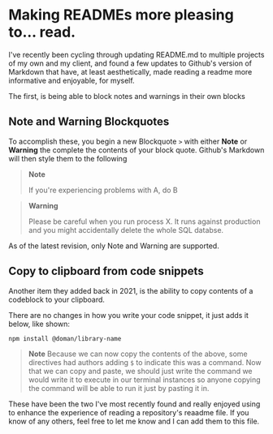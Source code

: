 # Making READMEs more pleasing to... read.

I've recently been cycling through updating README.md to multiple projects of my own and my client, and found a few updates to Github's
version of Markdown that have, at least aesthetically, made reading a readme more informative and enjoyable, for myself.

The first, is being able to block notes and warnings in their own blocks

## Note and Warning Blockquotes

To accomplish these, you begin a new Blockquote `>` with either **Note** or **Warning**
the complete the contents of your block quote. Github's Markdown will then style them to the following

> **Note**
> 
> If you're experiencing problems with A, do B

> **Warning**
> 
> Please be careful when you run process X. It runs against production and you might accidentally delete the whole SQL databse.

As of the latest revision, only Note and Warning are supported.

## Copy to clipboard from code snippets

Another item they added back in 2021, is the ability to copy contents of a codeblock to your clipboard.

There are no changes in how you write your code snippet, it just adds it below, like shown:

```bash
npm install @doman/library-name
```

> **Note**
> Because we can now copy the contents of the above, some directives had authors adding `$` to indicate this was a command.
> Now that we can copy and paste, we should just write the command we would write it to execute in our terminal instances so anyone
> copying the command will be able to run it just by pasting it in.

These have been the two I've most recently found and really enjoyed using to enhance the experience of reading a repository's reaadme file. If you know of any others, feel free to let me know and I can add them to this file.
